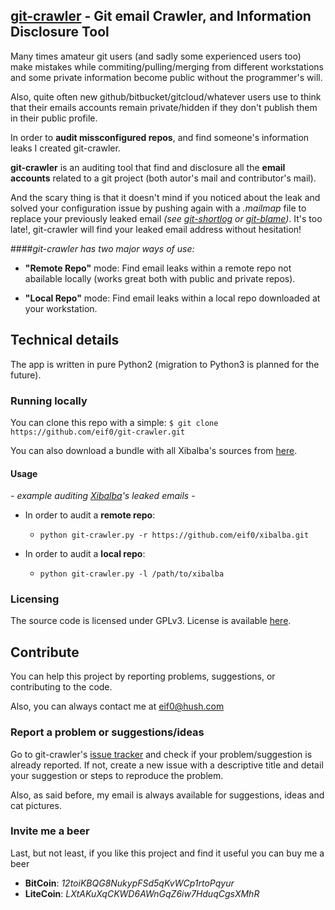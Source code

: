 ## [git-crawler](https://github.com/eif0/git-crawler/) - Git email Crawler, and Information Disclosure Tool

Many times amateur git users (and sadly some experienced users too) make mistakes while commiting/pulling/merging from different workstations and some private information become public without the programmer's will.

Also, quite often new github/bitbucket/gitcloud/whatever users use to think that their emails accounts remain private/hidden if they don't publish them in their public profile.

In order to __audit missconfigured repos__, and find someone's information leaks I created git-crawler.

__git-crawler__ is an auditing tool that find and disclosure all the __email accounts__ related to a git project (both autor's mail and contributor's mail).

And the scary thing is that it doesn't mind if you noticed about the leak and solved your configuration issue by pushing again with a _.mailmap_ file to replace your previously leaked email _(see [git-shortlog](http://git-scm.com/docs/git-shortlog) or [git-blame](http://git-scm.com/docs/git-blame))_. It's too late!, git-crawler will find your leaked email address without hesitation!


####_git-crawler has two major ways of use:_
* __"Remote Repo"__ mode: Find email leaks within a remote repo not abailable locally (works great both with public and private repos).

* __"Local Repo"__ mode: Find email leaks within a local repo downloaded at your workstation.


## Technical details

The app is written in pure Python2 (migration to Python3 is planned for the future). 


### Running locally

You can clone this repo with a simple:
``$ git clone https://github.com/eif0/git-crawler.git``

You can also download a bundle with all Xibalba's sources from [here](https://github.com/eif0/git-crawler/archive/master.zip).


#### Usage

_- example auditing [Xibalba](https://github.com/eif0/xibalba)'s leaked emails -_

* In order to audit a __remote repo__:
	* ``python git-crawler.py -r https://github.com/eif0/xibalba.git``

* In order to audit a __local repo__:
	* ``python git-crawler.py -l /path/to/xibalba`` 


### Licensing

The source code is licensed under GPLv3. License is available [here](/LICENSE).

## Contribute

You can help this project by reporting problems, suggestions, or contributing to the code.

Also, you can always contact me at eif0@hush.com

### Report a problem or suggestions/ideas

Go to git-crawler's [issue tracker](https://github.com/eif0/git-crawler/issues) and check if your problem/suggestion is already reported. If not, create a new issue with a descriptive title and detail your suggestion or steps to reproduce the problem.

Also, as said before, my email is always available for suggestions, ideas and cat pictures.

### Invite me a beer

Last, but not least, if you like this project and find it useful you can buy me a beer

* __BitCoin__: _12toiKBQG8NukypFSd5qKvWCp1rtoPqyur_
* __LiteCoin__: _LXtAKuXqCKWD6AWnGqZ6iw7HduqCgsXMhR_
